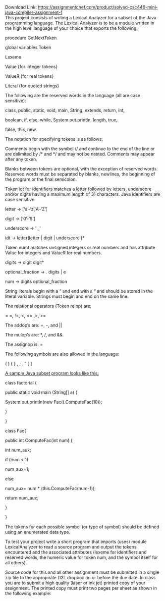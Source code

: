 Download Link: https://assignmentchef.com/product/solved-csc446-mini-java-compiler-assignment-1
<br>
This project consists of writing a Lexical Analyzer for a subset of the Java programming language.  The Lexical Analyzer is to be a module written in the high level language of your choice that exports the following:




procedure GetNextToken

global variables             Token

Lexeme

Value               {for integer tokens}

ValueR            {for real tokens}

Literal              {for quoted strings}




The following are the reserved words in the language (all are case sensitive):




class, public, static, void, main, String, extends, return, int,

boolean, if, else, while, System.out.println, length, true,

false, this, new.




The notation for specifying tokens is as follows:




Comments begin with the symbol // and continue to the end of the line or are delimited by /* and */ and may not be nested.  Comments may appear after any token.




Blanks between tokens are optional, with the exception of reserved words.  Reserved words must be separated by blanks, newlines, the beginning of the program or the final semicolon.




Token idt for identifiers matches a letter followed by letters, underscore and/or digits having a maximum length of 31 characters.  Java identifiers are case sensitive.




letter                -&gt; [‘a’-‘z’,’A’-‘Z’]

digit                 -&gt; [‘0’-‘9’]

underscore       -&gt; ’ _’

idt                    -&gt; letter(letter | digit | underscore )*







Token numt matches unsigned integers or real numbers and has attribute Value for integers and ValueR for real numbers.




digits                        -&gt; digit digit*

optional_fraction      -&gt; . digits |   e

num                          -&gt; digits optional_fraction




String literals begin with a “ and end with a “ and should be stored in the literal variable.  Strings must begin and end on the same line.




The relational operators (Token relop) are:




= =, !=, &lt;, &lt;= ,&gt;, &gt;=




The addop’s are: +, -, and ||




The mulop’s are: *, /,  and &amp;&amp;.




The assignop is:  =




The following symbols are also allowed in the language:




( ) { } ,  ; . “ [ ]

<u>A sample Java subset program looks like this:</u>

class factorial {

public static void main (String[] a) {

System.out.println(new Fac().ComputeFac(10));

}

}

class Fac{

public int ComputeFac(int num) {

int num_aux;

if (num &lt; 1)

num_aux=1;

else

num_aux= num * (this.ComputeFac(num-1));

return num_aux;

}

}

The tokens for each possible symbol (or type of symbol) should be defined using an enumerated data type.




To test your project write a short program that imports (uses) module LexicalAnalyzer to read a source program and output the tokens encountered and the associated attributes (lexeme for identifiers and reserved words, the numeric value for token num, and the symbol itself for all others).




Source code for this and all other assignment must be submitted in a single zip file to the appropriate D2L dropbox on or before the due date. In class you are to submit a high quality (laser or ink jet) printed copy of your assignment. The printed copy must print two pages per sheet as shown in the following example:





